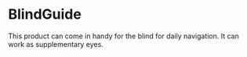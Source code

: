 # BlindGuide
This product can come in handy for the blind for daily navigation. It can work as supplementary eyes.
